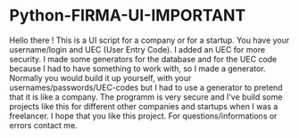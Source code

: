 # Python-FIRMA-UI-IMPORTANT
Hello there !
This is a UI script for a company or for a startup. You have your username/login and UEC (User Entry Code). I added an UEC for more security. 
I made some generators for the database and for the UEC code because I had to have something to work with, so I made a generator.
Normally you would build it up yourself, with your usernames/passwords/UEC-codes but I had to use a generator to pretend that it is like a company.
The programm is very secure and I've build some projects like this for different other companies and startups when I was a freelancer. 
I hope that you like this project.
For questions/informations or errors contact me.
